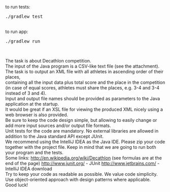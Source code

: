 to run tests: <pre>./gradlew test</pre> <br/>
to run app: <pre>./gradlew run</pre> <br/>

<p>The task is about Decathlon competition.<br/>The input of the Java program is a CSV-like text file (see the attachment). The task is to output an XML file with all athletes in ascending order of their places,<br/>containing all the input data plus total score and the place in the competition (in case of equal scores, athletes must share the places, e.g. 3-4 and 3-4 instead of 3 and 4).<br/>Input and output file names should be provided as parameters to the Java application at the startup.<br/>It would be great if an XSL file for viewing the produced XML nicely using a web browser is also provided.<br/>Be sure to keep the code design simple, but allowing to easily change or add more input sources and/or output file formats.<br/>Unit tests for the code are mandatory. No external libraries are allowed in addition to the Java standard API except JUnit.<br/>We recommend using the IntelliJ IDEA as the Java IDE. Please zip your code together with the project file. Keep in mind that we are going to run both your program and the tests.<br/>Some links: <a href="http://en.wikipedia.org/wiki/Decathlon">http://en.wikipedia.org/wiki/Decathlon</a> (see formulas are at the end of the page) <a href="http://www.junit.org/">http://www.junit.org/</a> - JUnit <a href="http://www.jetbrains.com/">http://www.jetbrains.com/</a> - IntelliJ IDEA download<br/>Try to keep your code as readable as possible. We value code simplicity. Use object-oriented approach with design patterns where applicable.<br/>Good luck!</p>